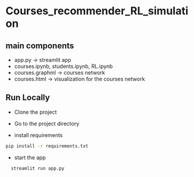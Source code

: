 
# Courses_recommender_RL_simulation

## main components
- app.py -> streamlit app 
- courses.ipynb, students.ipynb, RL.ipynb 
- courses.graphml -> courses network
- courses.html -> visualization for the courses network







## Run Locally

- Clone the project

- Go to the project directory

- install requirements

```sh
pip install -r requirements.txt
```

- start the app

```bash
  streamlit run app.py
```

